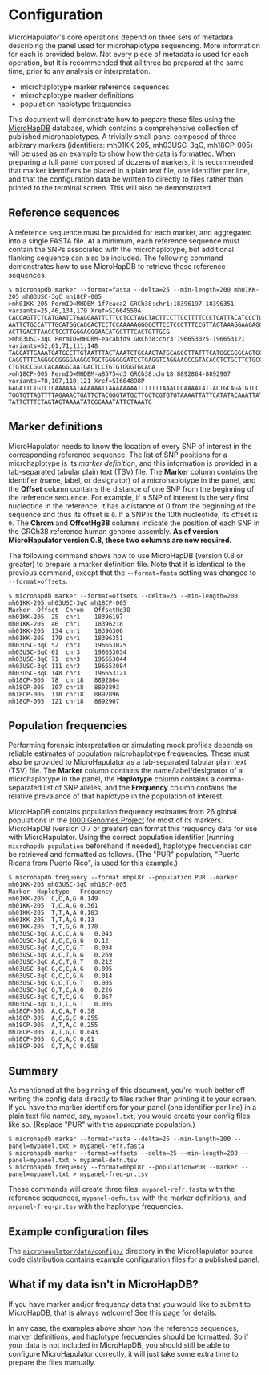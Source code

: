 # Configuration

MicroHapulator's core operations depend on three sets of metadata describing the panel used for microhaplotype sequencing.
More information for each is provided below.
Not every piece of metadata is used for each operation, but it is recommended that all three be prepared at the same time, prior to any analysis or interpretation.

- microhaplotype marker reference sequences
- microhaplotype marker definitions
- population haplotype frequencies

This document will demonstrate how to prepare these files using the [MicroHapDB](https://github.com/bioforensics/MicroHapDB) database, which contains a comprehensive collection of published microhaplotypes.
A trivially small panel composed of three arbitrary markers (identifiers: mh01KK-205, mh03USC-3qC, mh18CP-005) will be used as an example to show how the data is formatted.
When preparing a full panel composed of dozens of markers, it is recommended that marker identifiers be placed in a plain text file, one identifier per line, and that the configuration data be written to directly to files rather than printed to the terminal screen.
This will also be demonstrated.


## Reference sequences

A reference sequence must be provided for each marker, and aggregated into a single FASTA file.
At a minimum, each reference sequence must contain the SNPs associated with the microhaplotype, but additional flanking sequence can also be included.
The following command demonstrates how to use MicroHapDB to retrieve these reference sequences.

```
$ microhapdb marker --format=fasta --delta=25 --min-length=200 mh01KK-205 mh03USC-3qC mh18CP-005
>mh01KK-205 PermID=MHDBM-1f7eaca2 GRCh38:chr1:18396197-18396351 variants=25,46,134,179 Xref=SI664550A
CACCAGTTCTCATGAATCTGAGGAATTCTTCCTCCTAGCTACTTCCTTCCTTTTCCCTCATTACATCCCTGCCAAGGACA
AATTCTGCCATTTGCATGGCAGGACTCCTCCAAAAAGGGGCTTCCTCCCTTTCCGTTAGTAAAGGAAGAGGTTACCTGAG
ACTTGACTTAACCTCCTTGGGAGGGAACATGCTTTCACTGTTGCG
>mh03USC-3qC PermID=MHDBM-eacabfd9 GRCh38:chr3:196653025-196653121 variants=52,61,71,111,148
TAGCATTGAAATGATGCCTTGTAATTTACTAAATCTGCAACTATGCAGCCTTATTTCATGGCGGGCAGTGGTGGTGATCC
CAGGTTTCAGGGGCGGGGAAGGGTGCTGGGGGGATCCTGAGGTCAGGAACCCGTACACCTCTGCTTCTGCCCTCTCTTCC
CTGTGCCGGCCACAAGGCAATGACTCCTGTGTGGGTGCAGA
>mh18CP-005 PermID=MHDBM-a85754d3 GRCh38:chr18:8892864-8892907 variants=78,107,110,121 Xref=SI664898P
GAGATTCTGTCTCAAAAAATAAAAAATTAAAAAAAATTTTTTTAAACCCAAAATATTACTGCAGATGTCCTTATACGCAG
TGGTGTTAGTTTTAGAAACTGATTCTACGGGTATGCTTGCTCGTGTGTAAAATTATTCATATACAAATTATTTATGACAG
TATTGTTTCTAGTAGTAAAATATCGGAAATATTCTAAATG
```


## Marker definitions

MicroHapulator needs to know the location of every SNP of interest in the corresponding reference sequence.
The list of SNP positions for a microhaplotype is its *marker definition*, and this information is provided in a tab-separated tabular plain text (TSV) file.
The **Marker** column contains the identifier (name, label, or designator) of a microhaplotype in the panel, and the **Offset** column contains the distance of one SNP from the beginning of the reference sequence.
For example, if a SNP of interest is the very first nucleotide in the reference, it has a distance of 0 from the beginning of the sequence and thus its offset is `0`.
If a SNP is the 10th nucleotide, its offset is `9`.
The **Chrom** and **OffsetHg38** columns indicate the position of each SNP in the GRCh38 reference human genome assembly.
**As of version MicroHapulator version 0.8, these two columns are now required.**

The following command shows how to use MicroHapDB (version 0.8 or greater) to prepare a marker definition file.
Note that it is identical to the previous command, except that the `--format=fasta` setting was changed to `--format=offsets`.

```
$ microhapdb marker --format=offsets --delta=25 --min-length=200 mh01KK-205 mh03USC-3qC mh18CP-005
Marker	Offset	Chrom	OffsetHg38
mh01KK-205	25	chr1	18396197
mh01KK-205	46	chr1	18396218
mh01KK-205	134	chr1	18396306
mh01KK-205	179	chr1	18396351
mh03USC-3qC	52	chr3	196653025
mh03USC-3qC	61	chr3	196653034
mh03USC-3qC	71	chr3	196653044
mh03USC-3qC	111	chr3	196653084
mh03USC-3qC	148	chr3	196653121
mh18CP-005	78	chr18	8892864
mh18CP-005	107	chr18	8892893
mh18CP-005	110	chr18	8892896
mh18CP-005	121	chr18	8892907
```


## Population frequencies

Performing forensic interpretation or simulating mock profiles depends on reliable estimates of population microhaplotype frequencies.
These must also be provided to MicroHapulator as a tab-separated tabular plain text (TSV) file.
The **Marker** column contains the name/label/designator of a microhaplotype in the panel, the **Haplotype** column contains a comma-separated list of SNP alleles, and the **Frequency** column contains the relative prevalance of that haplotype in the population of interest.

MicroHapDB contains population frequency estimates from 26 global populations in the [1000 Genomes Project](https://www.internationalgenome.org/) for most of its markers.
MicroHapDB (version 0.7 or greater) can format this frequency data for use with MicroHapulator.
Using the correct population identifier (running `microhapdb population` beforehand if needed), haplotype frequencies can be retrieved and formatted as follows.
(The "PUR" population, "Puerto Ricans from Puerto Rico", is used for this example.)

```
$ microhapdb frequency --format mhpl8r --population PUR --marker mh01KK-205 mh03USC-3qC mh18CP-005
Marker	Haplotype	Frequency
mh01KK-205	C,C,A,G	0.149
mh01KK-205	T,C,A,G	0.361
mh01KK-205	T,T,A,A	0.183
mh01KK-205	T,T,A,G	0.13
mh01KK-205	T,T,G,G	0.178
mh03USC-3qC	A,C,C,A,G	0.043
mh03USC-3qC	A,C,C,G,G	0.12
mh03USC-3qC	A,C,C,G,T	0.034
mh03USC-3qC	A,C,T,G,G	0.269
mh03USC-3qC	A,C,T,G,T	0.212
mh03USC-3qC	G,C,C,A,G	0.005
mh03USC-3qC	G,C,C,G,G	0.014
mh03USC-3qC	G,C,T,G,T	0.005
mh03USC-3qC	G,T,C,A,G	0.226
mh03USC-3qC	G,T,C,G,G	0.067
mh03USC-3qC	G,T,C,G,T	0.005
mh18CP-005	A,C,A,T	0.38
mh18CP-005	A,C,G,C	0.255
mh18CP-005	A,T,A,C	0.255
mh18CP-005	A,T,G,C	0.043
mh18CP-005	G,C,A,C	0.01
mh18CP-005	G,T,A,C	0.058
```


## Summary

As mentioned at the beginning of this document, you're much better off writing the config data directly to files rather than printing it to your screen.
If you have the marker identifiers for your panel (one identifier per line) in a plain text file named, say, `mypanel.txt`, you would create your config files like so.
(Replace "PUR" with the appropriate population.)

```
$ microhapdb marker --format=fasta --delta=25 --min-length=200 --panel=mypanel.txt > mypanel-refr.fasta
$ microhapdb marker --format=offsets --delta=25 --min-length=200 --panel=mypanel.txt > mypanel-defn.tsv
$ microhapdb frequency --format=mhpl8r --population=PUR --marker --panel=mypanel.txt > mypanel-freq-pr.tsv
```

These commands will create three files: `mypanel-refr.fasta` with the reference sequences, `mypanel-defn.tsv` with the marker definitions, and `mypanel-freq-pr.tsv` with the haplotype frequencies.


## Example configuration files

The [`microhapulator/data/configs/`](https://github.com/bioforensics/MicroHapulator/tree/master/microhapulator/data/configs/) directory in the MicroHapulator source code distribution contains example configuration files for a published panel.


## What if my data isn't in MicroHapDB?

If you have marker and/or frequency data that you would like to submit to MicroHapDB, that is always welcome!
See [this page](https://github.com/bioforensics/MicroHapDB#adding-markers-to-microhapdb) for details.

In any case, the examples above show how the reference sequences, marker definitions, and haplotype frequencies should be formatted.
So if your data is not included in MicroHapDB, you should still be able to configure MicroHapulator correctly, it will just take some extra time to prepare the files manually.
